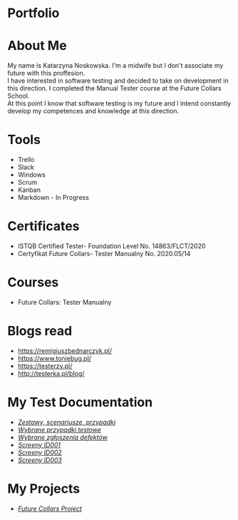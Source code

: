 # Portfolio

# About Me

My name is Katarzyna Noskowska. I'm a midwife but I don't associate my future with this proffesion.  
I have interested in software testing and decided to take on development in this direction.
I completed the Manual Tester course at the Future Collars School.  
At this point I know that software testing is my future and I intend constantly develop my competences and knowledge at this direction.  

# Tools
* Trello
* Slack
* Windows
* Scrum
* Kanban
* Markdown - In Progress

# Certificates
* ISTQB Certified Tester- Foundation Level No. 14863/FLCT/2020
* Certyfikat Future Collars- Tester Manualny No. 2020.05/14

# Courses
* Future Collars: Tester Manualny

# Blogs read
* <https://remigiuszbednarczyk.pl/>
* <https://www.toniebug.pl/>
* <https://testerzy.pl/>
* <http://testerka.pl/blog/>

# My Test Documentation
* *[Zestawy, scenariusze, przypadki](https://drive.google.com/file/d/1XK_LUcSw619DSrnC4q5L5LD8kuaMjeQl/view?usp=sharing)*
* *[Wybrane przypadki testowe](https://drive.google.com/file/d/1LfbhoS1zjXPUiEnAxa0uKBei7SfCO-eQ/view?usp=sharing)*
* *[Wybrane zgłoszenia defektów](https://drive.google.com/file/d/1LPDfbivC8aO2SBmbR4IOwsWQRES6K5OB/view?usp=sharing)*
* *[Screeny ID001](https://drive.google.com/file/d/15ZU6SODCr3Mzhk94_0tBUhDO_cY6qe8q/view?usp=sharing)*
* *[Screeny ID002](https://drive.google.com/file/d/1rXtbZAiUAXXkXJ-rMDAGc3SqXf0-USZF/view?usp=sharing)*
* *[Screeny ID003](https://drive.google.com/file/d/1Gh3HH6yvBHmU4XWYdf1VWkP7k-7sUPTT/view?usp=sharing)*

# My Projects
* *[Future Collars Project](https://drive.google.com/drive/folders/1LL2Lm5w4ehxSleBBeNk-63_RMSqzsiNG?usp=sharing)*
